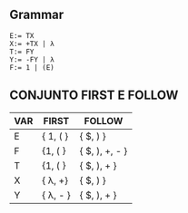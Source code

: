 ## Grammar

    E:= TX
    X:= +TX | λ
    T:= FY
    Y:= -FY | λ
    F:= 1 | (E)


## CONJUNTO FIRST E FOLLOW

VAR | FIRST | FOLLOW
----|-------|----------
E | { 1, ( } | { $, ) }
F | {1, ( } | { $, ), +, - }
T | {1, ( } | { $, ), + }
X | { λ, +}     | { $, ) }
Y | { λ, - }    | { $, ), + }



